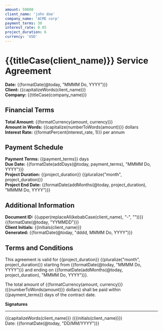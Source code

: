 ```yaml
---
amount: 50000
client_name: 'john doe'
company_name: 'ACME corp'
payment_terms: 30
interest_rate: 0.05
project_duration: 6
currency: 'USD'
---
```


# {{titleCase(client_name)}} Service Agreement

**Date:** {{formatDate(@today, "MMMM Do, YYYY")}}  
**Client:** {{capitalizeWords(client_name)}}  
**Company:** {{titleCase(company_name)}}

## Financial Terms

**Total Amount:** {{formatCurrency(amount, currency)}}  
**Amount in Words:** {{capitalize(numberToWords(amount))}} dollars  
**Interest Rate:** {{formatPercent(interest_rate, 1)}} per annum

## Payment Schedule

**Payment Terms:** {{payment_terms}} days  
**Due Date:** {{formatDate(addDays(@today, payment_terms), "MMMM Do, YYYY")}}  
**Project Duration:** {{project_duration}}
{{pluralize("month", project_duration)}}  
**Project End Date:**
{{formatDate(addMonths(@today, project_duration), "MMMM Do, YYYY")}}

## Additional Information

**Document ID:**
{{upper(replaceAll(kebabCase(client_name), "-", ""))}}{{formatDate(@today, "YYMMDD")}}  
**Client
Initials:** {{initials(client_name)}}  
**Generated:** {{formatDate(@today, "dddd, MMMM Do, YYYY")}}

## Terms and Conditions

This agreement is valid for {{project_duration}}
{{pluralize("month", project_duration)}} starting from
{{formatDate(@today, "MMMM Do, YYYY")}} and ending on
{{formatDate(addMonths(@today, project_duration), "MMMM Do, YYYY")}}.

The total amount of {{formatCurrency(amount, currency)}}
({{numberToWords(amount)}} dollars) shall be paid within {{payment_terms}} days
of the contract date.

**Signatures**

---

{{capitalizeWords(client_name)}} ({{initials(client_name)}})  
Date: {{formatDate(@today, "DD/MM/YYYY")}}
